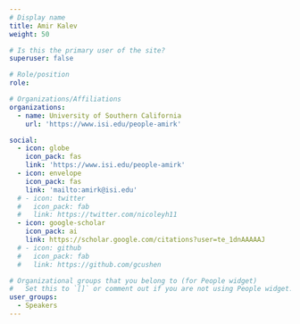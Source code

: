 ```yaml
---
# Display name
title: Amir Kalev
weight: 50

# Is this the primary user of the site?
superuser: false

# Role/position
role: 

# Organizations/Affiliations
organizations:
  - name: University of Southern California
    url: 'https://www.isi.edu/people-amirk'

social:
  - icon: globe
    icon_pack: fas
    link: 'https://www.isi.edu/people-amirk'
  - icon: envelope
    icon_pack: fas
    link: 'mailto:amirk@isi.edu'
  # - icon: twitter
  #   icon_pack: fab
  #   link: https://twitter.com/nicoleyh11
  - icon: google-scholar
    icon_pack: ai
    link: https://scholar.google.com/citations?user=te_1dnAAAAAJ
  # - icon: github
  #   icon_pack: fab
  #   link: https://github.com/gcushen

# Organizational groups that you belong to (for People widget)
#   Set this to `[]` or comment out if you are not using People widget.
user_groups:
  - Speakers
---
```

